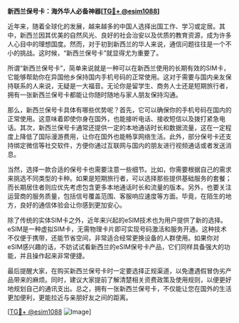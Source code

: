 **新西兰保号卡：海外华人必备神器[[TG💪+ @esim1088](https://t.me/s/esim1088)]**

近年来，随着全球化的发展，越来越多的中国人选择出国工作、学习或定居。其中，新西兰因其优美的自然风光、良好的社会治安以及优质的教育资源，成为许多人心目中的理想国度。然而，对于初到新西兰的华人来说，通信问题往往是一个不小的挑战。这时候，“新西兰保号卡”就显得尤为重要了。

所谓“新西兰保号卡”，简单来说就是一种可以在新西兰使用的长期有效的SIM卡，它能够帮助你在异国他乡保持国内手机号码的正常使用。这对于需要与国内亲友保持联系的人来说，无疑是一大福音。无论你是留学生、商务人士还是短期旅行者，拥有一张新西兰保号卡都能让你随时随地与家人朋友保持沟通。

那么，新西兰保号卡具体有哪些优势呢？首先，它可以确保你的手机号码在国内的正常使用。这意味着即使你身在国外，也能接听电话、接收短信以及拨打紧急电话。其次，新西兰保号卡通常还提供一定的本地通话时长和数据流量，这在一定程度上降低了国际漫游费用，让你在国外也能畅享网络生活。此外，部分保号卡还支持绑定微信等社交软件，方便你通过互联网与国内的朋友进行视频通话或者发送消息。

当然，选择一款合适的保号卡也需要注意一些细节。比如，你需要根据自己的需求来挑选不同类型的卡种。如果是短期旅行者，可以选择那些提供基础服务的套餐；而长期居住者则应优先考虑包含更多本地通话时长和流量的版本。另外，也要关注运营商的服务质量，包括信号覆盖范围、客服响应速度等方面。毕竟，在陌生的地方，良好的通信体验会让你感到更加安心。

除了传统的实体SIM卡之外，近年来兴起的eSIM技术也为用户提供了新的选择。eSIM是一种虚拟SIM卡，无需物理卡片即可实现号码激活和服务开通。这种技术不仅便于携带，还能节省空间，非常适合经常更换设备的人群使用。如果你对eSIM感兴趣的话，不妨试试看新西兰的eSIM保号卡产品，它们同样具备强大的功能，并且操作起来非常便捷。

最后提醒大家，在购买新西兰保号卡时一定要选择正规渠道，以免遭遇假冒伪劣产品带来的麻烦。同时，建议大家提前了解清楚相关资费政策及使用规则，以便更好地规划自己的通讯支出。总之，拥有一张新西兰保号卡，不仅能让您在国外的生活更加便利，更能拉近与亲朋好友之间的距离。

[[TG💪+ @esim1088](https://t.me/s/esim1088) ![Image](https://i.postimg.cc/4NQfJmqS/Snipaste-2025-05-13-00-14-12.png)]